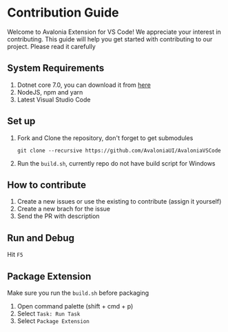 # Contribution Guide

Welcome to Avalonia Extension for VS Code! We appreciate your interest in contributing. This guide will help you get started with contributing to our project. Please read it carefully

## System Requirements

1. Dotnet core 7.0, you can download it from [here](https://dotnet.microsoft.com/en-us/)
2. NodeJS, npm and yarn
3. Latest Visual Studio Code

## Set up

1. Fork and Clone the repository, don't forget to get submodules

    `git clone --recursive https://github.com/AvaloniaUI/AvaloniaVSCode`
    
2. Run the `build.sh`, currently repo do not have build script for Windows

## How to contribute

1. Create a new issues or use the existing to contribute (assign it yourself)
2. Create a new brach for the issue
3. Send the PR with description

## Run and Debug

Hit `F5`

## Package Extension

Make sure you run the `build.sh` before packaging

1. Open command palette (shift + cmd + p)
2. Select `Task: Run Task`
3. Select `Package Extension`
